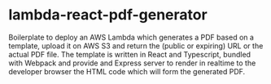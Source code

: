 # lambda-react-pdf-generator
Boilerplate to deploy an AWS Lambda which generates a PDF based on a template, upload it on AWS S3 and return the (public or expiring) URL or the actual PDF file. The template is written in React and Typescript, bundled with Webpack and provide and Express server to render in realtime to the developer browser the HTML code which will form the generated PDF. 
